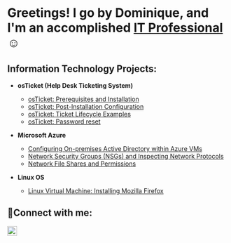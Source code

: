 <h1> Greetings! I go by Dominique, and I'm an accomplished <a href="https://www.linkedin.com/in/dominique-linton-637581258">IT Professional</a>☺</h1>

<h2> Information Technology Projects:</h2>

- <b>osTicket (Help Desk Ticketing System)</b>
  - [osTicket: Prerequisites and Installation](https://github.com/Dlinton1/osticket-prereqs)
  - [osTicket: Post-Installation Configuration](https://github.com/Dlinton1/osTicket---Post-Install-Configuration)
  - [osTicket: Ticket Lifecycle Examples](https://github.com/Dlinton1/osTicket---Ticket-Lifecycle-Intake-Through-Resolution)
  - [osTicket: Password reset](https://github.com/Dlinton1/-osTicket-Password-Reset)

- <b>Microsoft Azure</b>
  - [Configuring On-premises Active Directory within Azure VMs](https://github.com/Dlinton1/On-premises-Active-Directory-Deployed-in-the-Cloud-Azure-)
  - [Network Security Groups (NSGs) and Inspecting Network Protocols](https://github.com/Dlinton1/Network-Security-Groups-NSGs-and-Inspecting-Traffic-Between-Azure-Virtual-Machines)
  - [Network File Shares and Permissions](https://github.com/Dlinton1/network-file-share)

- <b>Linux OS</b>
  - [Linux Virtual Machine: Installing Mozilla Firefox](https://github.com/Dlinton1/Installing-Firefox-to-Linux.git)

<h2>🤳Connect with me:</h2>


[<img align="left" alt="Dominique | LinkedIn" width="22px" src="https://cdn.jsdelivr.net/npm/simple-icons@v3/icons/linkedin.svg" />][linkedin]

[linkedin]: https://www.linkedin.com/in/dominique-linton-637581258
